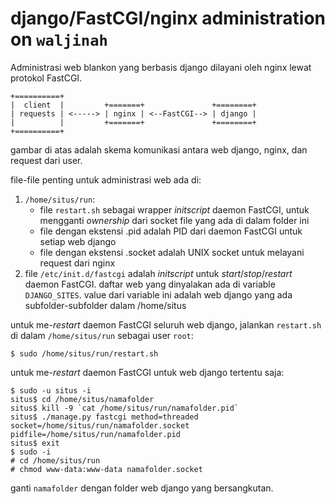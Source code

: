 # django/FastCGI/nginx administration on `waljinah`

Administrasi web blankon yang berbasis django dilayani oleh nginx lewat protokol FastCGI.

    +==========+
    |  client  |         +=======+               +========+
    | requests | <-----> | nginx | <--FastCGI--> | django |
    |          |         +=======+               +========+
    +==========+

gambar di atas adalah skema komunikasi antara web django, nginx, dan request dari user.

file-file penting untuk administrasi web ada di:

1. `/home/situs/run`:
    * file `restart.sh` sebagai wrapper *initscript* daemon FastCGI, untuk mengganti *ownership* 
dari socket file yang ada di dalam folder ini
    * file dengan ekstensi .pid adalah PID dari daemon FastCGI untuk setiap web django
    * file dengan ekstensi .socket adalah UNIX socket untuk melayani request dari nginx
2. file `/etc/init.d/fastcgi` adalah *initscript* untuk *start*/*stop*/*restart* daemon FastCGI.
daftar web yang dinyalakan ada di variable `DJANGO_SITES`. value dari variable ini adalah web django yang ada
subfolder-subfolder dalam /home/situs

untuk me-*restart* daemon FastCGI seluruh web django, jalankan `restart.sh` di dalam `/home/situs/run` sebagai user `root`:

    $ sudo /home/situs/run/restart.sh

untuk me-*restart* daemon FastCGI untuk web django tertentu saja:

    $ sudo -u situs -i
    situs$ cd /home/situs/namafolder
    situs$ kill -9 `cat /home/situs/run/namafolder.pid`
    situs$ ./manage.py fastcgi method=threaded socket=/home/situs/run/namafolder.socket pidfile=/home/situs/run/namafolder.pid 
    situs$ exit
    $ sudo -i
    # cd /home/situs/run
    # chmod www-data:www-data namafolder.socket

ganti `namafolder` dengan folder web django yang bersangkutan.
